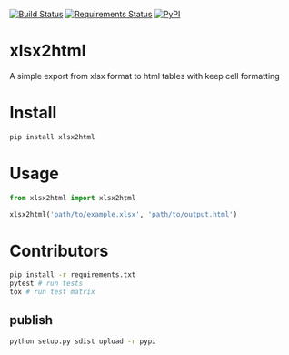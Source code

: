 [![Build Status](https://travis-ci.org/Apkawa/xlsx2html.svg?branch=master)](https://travis-ci.org/Apkawa/xlsx2html)
[![Requirements Status](https://requires.io/github/Apkawa/xlsx2html/requirements.svg?branch=master)](https://requires.io/github/Apkawa/django-multitype-file-field/requirements/?branch=master)
[![PyPI](https://img.shields.io/pypi/pyversions/xlsx2html.svg)]()

# xlsx2html

A simple export from xlsx format to html tables with keep cell formatting


# Install

```bash
pip install xlsx2html
```


# Usage

```python
from xlsx2html import xlsx2html

xlsx2html('path/to/example.xlsx', 'path/to/output.html')
```


# Contributors
```bash
pip install -r requirements.txt
pytest # run tests
tox # run test matrix
```

## publish
```bash
python setup.py sdist upload -r pypi
```
